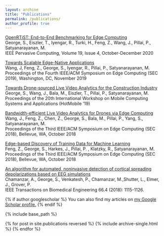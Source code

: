 ```yaml
---
layout: archive
title: "Publications"
permalink: /publications/
author_profile: true
---
```


[OpenRTiST: End-to-End Benchmarking for Edge Computing](https://ieeexplore.ieee.org/stamp/stamp.jsp?tp=&arnumber=9229154)<br/>
George, S., Eiszler, T., Iyengar, R., Turki, H., Feng, Z., Wang, J., Pillai, P., Satyanarayanan, M.<br/>
IEEE Pervasive Computing, Volume 19, Issue 4, October-December 2020

[Towards Scalable Edge-Native Applications](http://elijah.cs.cmu.edu/DOCS/wang-sec2019.pdf)<br/>
Wang, J, Feng, Z., George, S., Iyengar, R., Pillai, P., Satyanarayanan, M.<br/>
Proceedings of the Fourth IEEE/ACM Symposium on Edge Computing (SEC 2019), Washington, DC, November 2019

[Towards Drone-sourced Live Video Analytics for the Construction Industry](http://elijah.cs.cmu.edu/DOCS/george-hotmobile2019.pdf)<br/>
George, S., Wang, J., Bala, M., Eiszler, T., Pillai, P., Satyanarayanan, M.<br/>
Proceedings of the 20th International Workshop on Mobile Computing Systems and Applications (HotMobile ’19)

[Bandwidth-efficient Live Video Analytics for Drones via Edge Computing](http://elijah.cs.cmu.edu/DOCS/wang-sec2018.pdf)<br/>
Wang, J., Feng, Z.,  Chen, Z., George, S., Bala, M., Pillai, P., Yang, S., Satyanarayanan, M.<br/>
Proceedings of the Third IEEE/ACM Symposium on Edge Computing (SEC 2018), Bellevue, WA, October 2018

[Edge-based Discovery of Training Data for Machine Learning](http://elijah.cs.cmu.edu/DOCS/feng-sec2018.pdf)<br/>
Feng, Z.,  George, S., Harkes, J.,  Pillai, P. , Klatzky, R., Satyanarayanan, M.<br/>
Proceedings of the Third IEEE/ACM Symposium on Edge Computing (SEC 2018), Bellevue, WA, October 2018

[An algorithm for automated, noninvasive detection of cortical spreading depolarizations based on EEG simulations](https://ieeexplore.ieee.org/abstract/document/8445667)<br/>
Chamanzar, A., George, S., Venkatesh, P., Chamanzar, M.,Shutter, L., Elmer, J., Grover, P.<br/>
IEEE Transactions on Biomedical Engineering 66.4 (2018): 1115-1126.

{% if author.googlescholar %}
  You can also find my articles on <u><a href="{{author.googlescholar}}">my Google Scholar profile</a>.</u>
{% endif %}

{% include base_path %}

{% for post in site.publications reversed %}
  {% include archive-single.html %}
{% endfor %}
